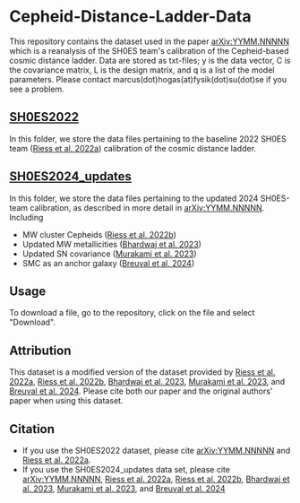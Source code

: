 # Cepheid-Distance-Ladder-Data
This repository contains the dataset used in the paper [arXiv:YYMM.NNNNN](link-to-paper) which is a reanalysis of the SH0ES team's calibration of the Cepheid-based cosmic distance ladder. Data are stored as txt-files; y is the data vector, C is the covariance matrix, L is the design matrix, and q is a list of the model parameters. Please contact marcus(dot)hogas(at)fysik(dot)su(dot)se if you see a problem.

## [SH0ES2022](SH0ES2022/)
In this folder, we store the data files pertaining to the baseline 2022 SH0ES team ([Riess et al. 2022a](https://iopscience.iop.org/article/10.3847/2041-8213/ac5c5b)) calibration of the cosmic distance ladder.

## [SH0ES2024_updates](SH0ES2024_updates)
In this folder, we store the data files pertaining to the updated 2024 SH0ES-team calibration, as described in more detail in [arXiv:YYMM.NNNNN](link-to-paper). Including
- MW cluster Cepheids ([Riess et al. 2022b](https://iopscience.iop.org/article/10.3847/1538-4357/ac8f24))
- Updated MW metallicities ([Bhardwaj et al. 2023](https://iopscience.iop.org/article/10.3847/2041-8213/acf710))
- Updated SN covariance ([Murakami et al. 2023](https://iopscience.iop.org/article/10.1088/1475-7516/2023/11/046))
- SMC as an anchor galaxy ([Breuval et al. 2024](https://iopscience.iop.org/article/10.3847/1538-4357/ad630e))

## Usage
To download a file, go to the repository, click on the file and select "Download".

## Attribution
This dataset is a modified version of the dataset provided by [Riess et al. 2022a](https://iopscience.iop.org/article/10.3847/2041-8213/ac5c5b), [Riess et al. 2022b](https://iopscience.iop.org/article/10.3847/1538-4357/ac8f24), [Bhardwaj et al. 2023](https://iopscience.iop.org/article/10.3847/2041-8213/acf710), [Murakami et al. 2023](https://iopscience.iop.org/article/10.1088/1475-7516/2023/11/046), and [Breuval et al. 2024](https://iopscience.iop.org/article/10.3847/1538-4357/ad630e). 
Please cite both our paper and the original authors' paper when using this dataset.

## Citation
- If you use the SH0ES2022 dataset, please cite [arXiv:YYMM.NNNNN](link-to-paper) and [Riess et al. 2022a](https://iopscience.iop.org/article/10.3847/2041-8213/ac5c5b).
- If you use the SH0ES2024_updates data set, please cite [arXiv:YYMM.NNNNN](link-to-paper), [Riess et al. 2022a](https://iopscience.iop.org/article/10.3847/2041-8213/ac5c5b), [Riess et al. 2022b](https://iopscience.iop.org/article/10.3847/1538-4357/ac8f24), [Bhardwaj et al. 2023](https://iopscience.iop.org/article/10.3847/2041-8213/acf710), [Murakami et al. 2023](https://iopscience.iop.org/article/10.1088/1475-7516/2023/11/046), and [Breuval et al. 2024](https://iopscience.iop.org/article/10.3847/1538-4357/ad630e)
